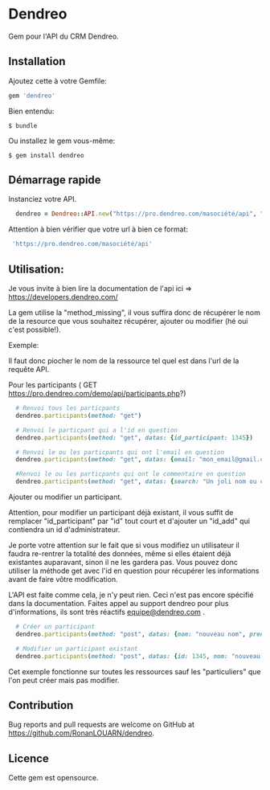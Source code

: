 # Dendreo

Gem pour l'API du CRM Dendreo.


## Installation

Ajoutez cette à votre Gemfile:

```ruby
gem 'dendreo'
```

Bien entendu:

    $ bundle

Ou installez le gem vous-même:

    $ gem install dendreo

## Démarrage rapide


Instanciez votre API.

```ruby
  dendreo = Dendreo::API.new("https://pro.dendreo.com/masociété/api", "MaCleApi")
```
Attention à bien vérifier que votre url à bien ce format:

```ruby
 'https://pro.dendreo.com/masociété/api'
```

## Utilisation:

Je vous invite à bien lire la documentation de l'api ici => https://developers.dendreo.com/

La gem utilise la "method_missing", il vous suffira donc de récupérer le nom de la resource que vous souhaitez récupérer, ajouter ou modifier (hé oui c'est possible!).

Exemple:

Il faut donc piocher le nom de la ressource tel quel est dans l'url de la requête API.

Pour les participants ( GET https://pro.dendreo.com/demo/api/participants.php?)

```ruby
  # Renvoi tous les particpants
  dendreo.participants(method: "get")

  # Renvoi le particpant qui a l'id en question
  dendreo.participants(method: "get", datas: {id_participant: 1345})

  # Renvoi le ou les particpants qui ont l'email en question
  dendreo.participants(method: "get", datas: {email: "mon_email@gmail.com"})

  #Renvoi le ou les particpants qui ont le commentaire en question
  dendreo.participants(method: "get", datas: {search: "Un joli nom ou ce que vous souhaitez id, email, commentaires etc.."})
```

Ajouter ou modifier un participant.

Attention, pour modifier un participant déjà existant, il vous suffit de remplacer "id_participant" par "id" tout court et d'ajouter un "id_add" qui contiendra un id d'administrateur.

Je porte votre attention sur le fait que si vous modifiez un utilisateur il faudra re-rentrer la totalité des données, même si elles étaient déjà existantes auparavant, sinon il ne les gardera pas. Vous pouvez donc utiliser la méthode get avec l'id en question pour récupérer les informations avant de faire vôtre modification.

L'API est faite comme cela, je n'y peut rien. Ceci n'est pas encore spécifié dans la documentation.
Faites appel au support dendreo pour plus d'informations, ils sont très réactifs equipe@dendreo.com .

```ruby
  # Créer un participant
  dendreo.participants(method: "post", datas: {nom: "nouveau nom", prenom: "toto", civilite: "M.", email: "toto@gmail.com", id_add: 2})

  # Modifier un participant existant
  dendreo.participants(method: "post", datas: {id: 1345, nom: "nouveau nom", civilite: "M.", id_add: 2})

```
Cet exemple fonctionne sur toutes les ressources sauf les "particuliers" que l'on peut créer mais pas modifier.


## Contribution

Bug reports and pull requests are welcome on GitHub at https://github.com/RonanLOUARN/dendreo.

## Licence

Cette gem est opensource.
